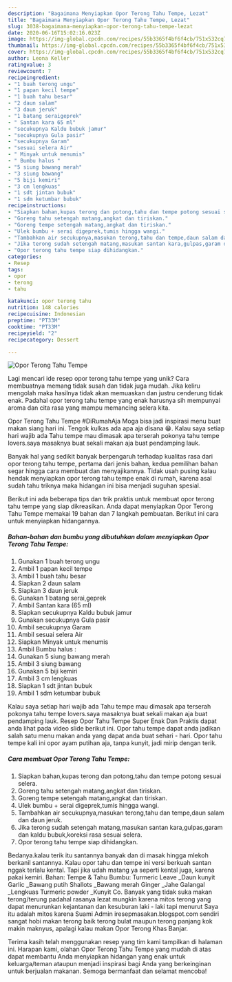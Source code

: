 ```yaml
---
description: "Bagaimana Menyiapkan Opor Terong Tahu Tempe, Lezat"
title: "Bagaimana Menyiapkan Opor Terong Tahu Tempe, Lezat"
slug: 3038-bagaimana-menyiapkan-opor-terong-tahu-tempe-lezat
date: 2020-06-16T15:02:16.023Z
image: https://img-global.cpcdn.com/recipes/55b3365f4bf6f4cb/751x532cq70/opor-terong-tahu-tempe-foto-resep-utama.jpg
thumbnail: https://img-global.cpcdn.com/recipes/55b3365f4bf6f4cb/751x532cq70/opor-terong-tahu-tempe-foto-resep-utama.jpg
cover: https://img-global.cpcdn.com/recipes/55b3365f4bf6f4cb/751x532cq70/opor-terong-tahu-tempe-foto-resep-utama.jpg
author: Leona Keller
ratingvalue: 3
reviewcount: 7
recipeingredient:
- "1 buah terong ungu"
- "1 papan kecil tempe"
- "1 buah tahu besar"
- "2 daun salam"
- "3 daun jeruk"
- "1 batang seraigeprek"
- " Santan kara 65 ml"
- "secukupnya Kaldu bubuk jamur"
- "secukupnya Gula pasir"
- "secukupnya Garam"
- "sesuai selera Air"
- " Minyak untuk menumis"
- " Bumbu halus "
- "5 siung bawang merah"
- "3 siung bawang"
- "5 biji kemiri"
- "3 cm lengkuas"
- "1 sdt jintan bubuk"
- "1 sdm ketumbar bubuk"
recipeinstructions:
- "Siapkan bahan,kupas terong dan potong,tahu dan tempe potong sesuai selera."
- "Goreng tahu setengah matang,angkat dan tiriskan."
- "Goreng tempe setengah matang,angkat dan tiriskan."
- "Ulek bumbu + serai digeprek,tumis hingga wangi."
- "Tambahkan air secukupnya,masukan terong,tahu dan tempe,daun salam dan daun jeruk."
- "Jika terong sudah setengah matang,masukan santan kara,gulpas,garam dan kaldu bubuk,koreksi rasa sesuai selera."
- "Opor terong tahu tempe siap dihidangkan."
categories:
- Resep
tags:
- opor
- terong
- tahu

katakunci: opor terong tahu 
nutrition: 148 calories
recipecuisine: Indonesian
preptime: "PT33M"
cooktime: "PT33M"
recipeyield: "2"
recipecategory: Dessert

---
```



![Opor Terong Tahu Tempe](https://img-global.cpcdn.com/recipes/55b3365f4bf6f4cb/751x532cq70/opor-terong-tahu-tempe-foto-resep-utama.jpg)

Lagi mencari ide resep opor terong tahu tempe yang unik? Cara membuatnya memang tidak susah dan tidak juga mudah. Jika keliru mengolah maka hasilnya tidak akan memuaskan dan justru cenderung tidak enak. Padahal opor terong tahu tempe yang enak harusnya sih mempunyai aroma dan cita rasa yang mampu memancing selera kita.

Opor Terong Tahu Tempe #DiRumahAja Moga bisa jadi inspirasi menu buat makan siang hari ini. Tengok kulkas ada apa aja disana 😁. Kalau saya setiap hari wajib ada Tahu tempe mau dimasak apa terserah pokonya tahu tempe lovers.saya masaknya buat sekali makan aja buat pendamping lauk.

Banyak hal yang sedikit banyak berpengaruh terhadap kualitas rasa dari opor terong tahu tempe, pertama dari jenis bahan, kedua pemilihan bahan segar hingga cara membuat dan menyajikannya. Tidak usah pusing kalau hendak menyiapkan opor terong tahu tempe enak di rumah, karena asal sudah tahu triknya maka hidangan ini bisa menjadi suguhan spesial.


Berikut ini ada beberapa tips dan trik praktis untuk membuat opor terong tahu tempe yang siap dikreasikan. Anda dapat menyiapkan Opor Terong Tahu Tempe memakai 19 bahan dan 7 langkah pembuatan. Berikut ini cara untuk menyiapkan hidangannya.

<!--inarticleads1-->

##### Bahan-bahan dan bumbu yang dibutuhkan dalam menyiapkan Opor Terong Tahu Tempe:

1. Gunakan 1 buah terong ungu
1. Ambil 1 papan kecil tempe
1. Ambil 1 buah tahu besar
1. Siapkan 2 daun salam
1. Siapkan 3 daun jeruk
1. Gunakan 1 batang serai,geprek
1. Ambil  Santan kara (65 ml)
1. Siapkan secukupnya Kaldu bubuk jamur
1. Gunakan secukupnya Gula pasir
1. Ambil secukupnya Garam
1. Ambil sesuai selera Air
1. Siapkan  Minyak untuk menumis
1. Ambil  Bumbu halus :
1. Gunakan 5 siung bawang merah
1. Ambil 3 siung bawang
1. Gunakan 5 biji kemiri
1. Ambil 3 cm lengkuas
1. Siapkan 1 sdt jintan bubuk
1. Ambil 1 sdm ketumbar bubuk


Kalau saya setiap hari wajib ada Tahu tempe mau dimasak apa terserah pokonya tahu tempe lovers.saya masaknya buat sekali makan aja buat pendamping lauk. Resep Opor Tahu Tempe Super Enak Dan Praktis dapat anda lihat pada video slide berikut ini. Opor tahu tempe dapat anda jadikan salah satu menu makan anda yang dapat anda buat sehari - hari. Opor tahu tempe kali ini opor ayam putihan aja, tanpa kunyit, jadi mirip dengan terik. 

<!--inarticleads2-->

##### Cara membuat Opor Terong Tahu Tempe:

1. Siapkan bahan,kupas terong dan potong,tahu dan tempe potong sesuai selera.
1. Goreng tahu setengah matang,angkat dan tiriskan.
1. Goreng tempe setengah matang,angkat dan tiriskan.
1. Ulek bumbu + serai digeprek,tumis hingga wangi.
1. Tambahkan air secukupnya,masukan terong,tahu dan tempe,daun salam dan daun jeruk.
1. Jika terong sudah setengah matang,masukan santan kara,gulpas,garam dan kaldu bubuk,koreksi rasa sesuai selera.
1. Opor terong tahu tempe siap dihidangkan.


Bedanya.kalau terik itu santannya banyak dan di masak hingga mlekoh berkanil santannya. Kalau opor tahu dan tempe ini versi berkuah santan nggak terlalu kental. Tapi jika udah matang ya seperti kental juga, karena pakai kemiri. Bahan: Tempe &amp; Tahu Bumbu: Turmeric Leave _Daun kunyit Garlic _Bawang putih Shallots _Bawang merah Ginger _Jahe Galangal _Lengkuas Turmeric powder _Kunyit Co. Banyak yang tidak suka makan terong/terung padahal rasanya lezat mungkin karena mitos terong yang dapat menurunkan kejantanan dan kesuburan laki - laki tapi menurut Saya itu adalah mitos karena Suami Admin iresepmasakan.blogspot.com sendiri sangat hobi makan terong baik terong bulat maupun terong panjang kok makin maknyus, apalagi kalau makan Opor Terong Khas Banjar. 

Terima kasih telah menggunakan resep yang tim kami tampilkan di halaman ini. Harapan kami, olahan Opor Terong Tahu Tempe yang mudah di atas dapat membantu Anda menyiapkan hidangan yang enak untuk keluarga/teman ataupun menjadi inspirasi bagi Anda yang berkeinginan untuk berjualan makanan. Semoga bermanfaat dan selamat mencoba!
